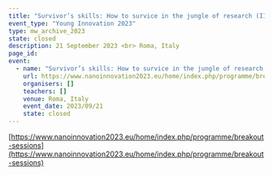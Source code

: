```yaml
---
title: "Survivor’s skills: How to survice in the jungle of research (II) - Do I have the transferable skills to successfully develop my research career?"
event_type: "Young Innovation 2023"
type: mw_archive_2023
state: closed
description: 21 September 2023 <br> Roma, Italy
page_id: 
event:
  - name: "Survivor’s skills: How to survice in the jungle of research (II) - Do I have the transferable skills to successfully develop my research career?"
    url: https://www.nanoinnovation2023.eu/home/index.php/programme/breakout-sessions
    organisers: []
    teachers: []
    venue: Roma, Italy
    event_date: 2023/09/21
    state: closed
---
```


[https://www.nanoinnovation2023.eu/home/index.php/programme/breakout-sessions](https://www.nanoinnovation2023.eu/home/index.php/programme/breakout-sessions)



